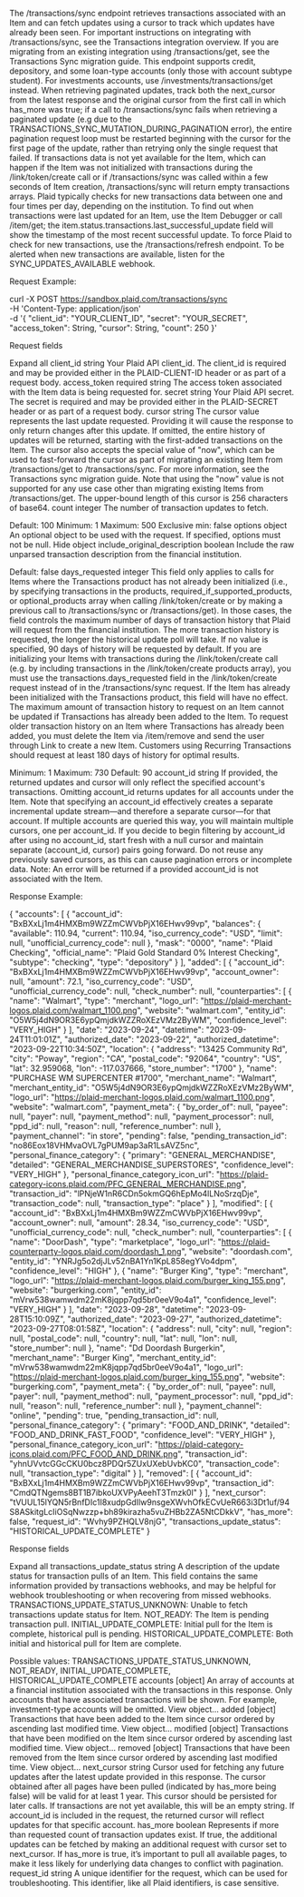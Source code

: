 The /transactions/sync endpoint retrieves transactions associated with an Item and can fetch updates using a cursor to track which updates have already been seen.
For important instructions on integrating with /transactions/sync, see the Transactions integration overview. If you are migrating from an existing integration using /transactions/get, see the Transactions Sync migration guide.
This endpoint supports credit, depository, and some loan-type accounts (only those with account subtype student). For investments accounts, use /investments/transactions/get instead.
When retrieving paginated updates, track both the next_cursor from the latest response and the original cursor from the first call in which has_more was true; if a call to /transactions/sync fails when retrieving a paginated update (e.g due to the TRANSACTIONS_SYNC_MUTATION_DURING_PAGINATION error), the entire pagination request loop must be restarted beginning with the cursor for the first page of the update, rather than retrying only the single request that failed.
If transactions data is not yet available for the Item, which can happen if the Item was not initialized with transactions during the /link/token/create call or if /transactions/sync was called within a few seconds of Item creation, /transactions/sync will return empty transactions arrays.
Plaid typically checks for new transactions data between one and four times per day, depending on the institution. To find out when transactions were last updated for an Item, use the Item Debugger or call /item/get; the item.status.transactions.last_successful_update field will show the timestamp of the most recent successful update. To force Plaid to check for new transactions, use the /transactions/refresh endpoint.
To be alerted when new transactions are available, listen for the SYNC_UPDATES_AVAILABLE webhook.

Request Example: 

curl -X POST https://sandbox.plaid.com/transactions/sync \
-H 'Content-Type: application/json' \
-d '{
  "client_id": "YOUR_CLIENT_ID",
  "secret": "YOUR_SECRET",
  "access_token": String,
  "cursor": String,
  "count": 250
}'

Request fields

Expand all
client_id
string
Your Plaid API client_id. The client_id is required and may be provided either in the PLAID-CLIENT-ID header or as part of a request body.
access_token
required
string
The access token associated with the Item data is being requested for.
secret
string
Your Plaid API secret. The secret is required and may be provided either in the PLAID-SECRET header or as part of a request body.
cursor
string
The cursor value represents the last update requested. Providing it will cause the response to only return changes after this update.
If omitted, the entire history of updates will be returned, starting with the first-added transactions on the Item. The cursor also accepts the special value of "now", which can be used to fast-forward the cursor as part of migrating an existing Item from /transactions/get to /transactions/sync. For more information, see the Transactions sync migration guide. Note that using the "now" value is not supported for any use case other than migrating existing Items from /transactions/get.
The upper-bound length of this cursor is 256 characters of base64.
count
integer
The number of transaction updates to fetch.

Default: 100 
Minimum: 1 
Maximum: 500 
Exclusive min: false 
options
object
An optional object to be used with the request. If specified, options must not be null.
Hide object
include_original_description
boolean
Include the raw unparsed transaction description from the financial institution.

Default: false 
days_requested
integer
This field only applies to calls for Items where the Transactions product has not already been initialized (i.e., by specifying transactions in the products, required_if_supported_products, or optional_products array when calling /link/token/create or by making a previous call to /transactions/sync or /transactions/get). In those cases, the field controls the maximum number of days of transaction history that Plaid will request from the financial institution. The more transaction history is requested, the longer the historical update poll will take. If no value is specified, 90 days of history will be requested by default.
If you are initializing your Items with transactions during the /link/token/create call (e.g. by including transactions in the /link/token/create products array), you must use the transactions.days_requested field in the /link/token/create request instead of in the /transactions/sync request.
If the Item has already been initialized with the Transactions product, this field will have no effect. The maximum amount of transaction history to request on an Item cannot be updated if Transactions has already been added to the Item. To request older transaction history on an Item where Transactions has already been added, you must delete the Item via /item/remove and send the user through Link to create a new Item.
Customers using Recurring Transactions should request at least 180 days of history for optimal results.

Minimum: 1 
Maximum: 730 
Default: 90 
account_id
string
If provided, the returned updates and cursor will only reflect the specified account's transactions. Omitting account_id returns updates for all accounts under the Item. Note that specifying an account_id effectively creates a separate incremental update stream—and therefore a separate cursor—for that account. If multiple accounts are queried this way, you will maintain multiple cursors, one per account_id.
If you decide to begin filtering by account_id after using no account_id, start fresh with a null cursor and maintain separate (account_id, cursor) pairs going forward. Do not reuse any previously saved cursors, as this can cause pagination errors or incomplete data.
Note: An error will be returned if a provided account_id is not associated with the Item.


Response Example: 

{
  "accounts": [
    {
      "account_id": "BxBXxLj1m4HMXBm9WZZmCWVbPjX16EHwv99vp",
      "balances": {
        "available": 110.94,
        "current": 110.94,
        "iso_currency_code": "USD",
        "limit": null,
        "unofficial_currency_code": null
      },
      "mask": "0000",
      "name": "Plaid Checking",
      "official_name": "Plaid Gold Standard 0% Interest Checking",
      "subtype": "checking",
      "type": "depository"
    }
  ],
  "added": [
    {
      "account_id": "BxBXxLj1m4HMXBm9WZZmCWVbPjX16EHwv99vp",
      "account_owner": null,
      "amount": 72.1,
      "iso_currency_code": "USD",
      "unofficial_currency_code": null,
      "check_number": null,
      "counterparties": [
        {
          "name": "Walmart",
          "type": "merchant",
          "logo_url": "https://plaid-merchant-logos.plaid.com/walmart_1100.png",
          "website": "walmart.com",
          "entity_id": "O5W5j4dN9OR3E6ypQmjdkWZZRoXEzVMz2ByWM",
          "confidence_level": "VERY_HIGH"
        }
      ],
      "date": "2023-09-24",
      "datetime": "2023-09-24T11:01:01Z",
      "authorized_date": "2023-09-22",
      "authorized_datetime": "2023-09-22T10:34:50Z",
      "location": {
        "address": "13425 Community Rd",
        "city": "Poway",
        "region": "CA",
        "postal_code": "92064",
        "country": "US",
        "lat": 32.959068,
        "lon": -117.037666,
        "store_number": "1700"
      },
      "name": "PURCHASE WM SUPERCENTER #1700",
      "merchant_name": "Walmart",
      "merchant_entity_id": "O5W5j4dN9OR3E6ypQmjdkWZZRoXEzVMz2ByWM",
      "logo_url": "https://plaid-merchant-logos.plaid.com/walmart_1100.png",
      "website": "walmart.com",
      "payment_meta": {
        "by_order_of": null,
        "payee": null,
        "payer": null,
        "payment_method": null,
        "payment_processor": null,
        "ppd_id": null,
        "reason": null,
        "reference_number": null
      },
      "payment_channel": "in store",
      "pending": false,
      "pending_transaction_id": "no86Eox18VHMvaOVL7gPUM9ap3aR1LsAVZ5nc",
      "personal_finance_category": {
        "primary": "GENERAL_MERCHANDISE",
        "detailed": "GENERAL_MERCHANDISE_SUPERSTORES",
        "confidence_level": "VERY_HIGH"
      },
      "personal_finance_category_icon_url": "https://plaid-category-icons.plaid.com/PFC_GENERAL_MERCHANDISE.png",
      "transaction_id": "lPNjeW1nR6CDn5okmGQ6hEpMo4lLNoSrzqDje",
      "transaction_code": null,
      "transaction_type": "place"
    }
  ],
  "modified": [
    {
      "account_id": "BxBXxLj1m4HMXBm9WZZmCWVbPjX16EHwv99vp",
      "account_owner": null,
      "amount": 28.34,
      "iso_currency_code": "USD",
      "unofficial_currency_code": null,
      "check_number": null,
      "counterparties": [
        {
          "name": "DoorDash",
          "type": "marketplace",
          "logo_url": "https://plaid-counterparty-logos.plaid.com/doordash_1.png",
          "website": "doordash.com",
          "entity_id": "YNRJg5o2djJLv52nBA1Yn1KpL858egYVo4dpm",
          "confidence_level": "HIGH"
        },
        {
          "name": "Burger King",
          "type": "merchant",
          "logo_url": "https://plaid-merchant-logos.plaid.com/burger_king_155.png",
          "website": "burgerking.com",
          "entity_id": "mVrw538wamwdm22mK8jqpp7qd5br0eeV9o4a1",
          "confidence_level": "VERY_HIGH"
        }
      ],
      "date": "2023-09-28",
      "datetime": "2023-09-28T15:10:09Z",
      "authorized_date": "2023-09-27",
      "authorized_datetime": "2023-09-27T08:01:58Z",
      "location": {
        "address": null,
        "city": null,
        "region": null,
        "postal_code": null,
        "country": null,
        "lat": null,
        "lon": null,
        "store_number": null
      },
      "name": "Dd Doordash Burgerkin",
      "merchant_name": "Burger King",
      "merchant_entity_id": "mVrw538wamwdm22mK8jqpp7qd5br0eeV9o4a1",
      "logo_url": "https://plaid-merchant-logos.plaid.com/burger_king_155.png",
      "website": "burgerking.com",
      "payment_meta": {
        "by_order_of": null,
        "payee": null,
        "payer": null,
        "payment_method": null,
        "payment_processor": null,
        "ppd_id": null,
        "reason": null,
        "reference_number": null
      },
      "payment_channel": "online",
      "pending": true,
      "pending_transaction_id": null,
      "personal_finance_category": {
        "primary": "FOOD_AND_DRINK",
        "detailed": "FOOD_AND_DRINK_FAST_FOOD",
        "confidence_level": "VERY_HIGH"
      },
      "personal_finance_category_icon_url": "https://plaid-category-icons.plaid.com/PFC_FOOD_AND_DRINK.png",
      "transaction_id": "yhnUVvtcGGcCKU0bcz8PDQr5ZUxUXebUvbKC0",
      "transaction_code": null,
      "transaction_type": "digital"
    }
  ],
  "removed": [
    {
      "account_id": "BxBXxLj1m4HMXBm9WZZmCWVbPjX16EHwv99vp",
      "transaction_id": "CmdQTNgems8BT1B7ibkoUXVPyAeehT3Tmzk0l"
    }
  ],
  "next_cursor": "tVUUL15lYQN5rBnfDIc1I8xudpGdIlw9nsgeXWvhOfkECvUeR663i3Dt1uf/94S8ASkitgLcIiOSqNwzzp+bh89kirazha5vuZHBb2ZA5NtCDkkV",
  "has_more": false,
  "request_id": "Wvhy9PZHQLV8njG",
  "transactions_update_status": "HISTORICAL_UPDATE_COMPLETE"
}

Response fields

Expand all
transactions_update_status
string
A description of the update status for transaction pulls of an Item. This field contains the same information provided by transactions webhooks, and may be helpful for webhook troubleshooting or when recovering from missed webhooks.
TRANSACTIONS_UPDATE_STATUS_UNKNOWN: Unable to fetch transactions update status for Item.
NOT_READY: The Item is pending transaction pull.
INITIAL_UPDATE_COMPLETE: Initial pull for the Item is complete, historical pull is pending.
HISTORICAL_UPDATE_COMPLETE: Both initial and historical pull for Item are complete.

Possible values: TRANSACTIONS_UPDATE_STATUS_UNKNOWN, NOT_READY, INITIAL_UPDATE_COMPLETE, HISTORICAL_UPDATE_COMPLETE
accounts
[object]
An array of accounts at a financial institution associated with the transactions in this response. Only accounts that have associated transactions will be shown. For example, investment-type accounts will be omitted.
View object…
added
[object]
Transactions that have been added to the Item since cursor ordered by ascending last modified time.
View object…
modified
[object]
Transactions that have been modified on the Item since cursor ordered by ascending last modified time.
View object…
removed
[object]
Transactions that have been removed from the Item since cursor ordered by ascending last modified time.
View object…
next_cursor
string
Cursor used for fetching any future updates after the latest update provided in this response. The cursor obtained after all pages have been pulled (indicated by has_more being false) will be valid for at least 1 year. This cursor should be persisted for later calls. If transactions are not yet available, this will be an empty string.
If account_id is included in the request, the returned cursor will reflect updates for that specific account.
has_more
boolean
Represents if more than requested count of transaction updates exist. If true, the additional updates can be fetched by making an additional request with cursor set to next_cursor. If has_more is true, it’s important to pull all available pages, to make it less likely for underlying data changes to conflict with pagination.
request_id
string
A unique identifier for the request, which can be used for troubleshooting. This identifier, like all Plaid identifiers, is case sensitive.